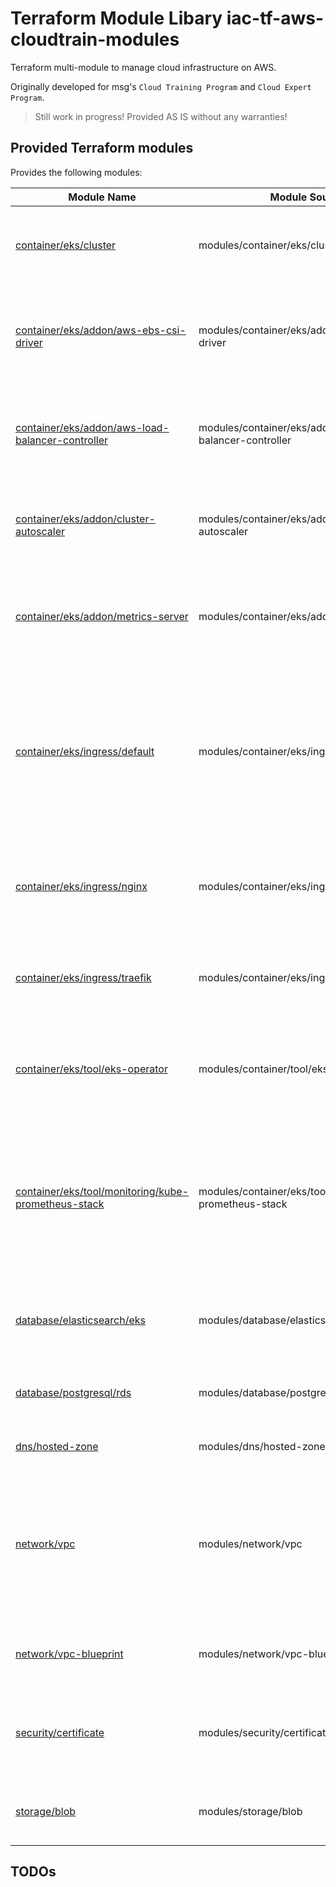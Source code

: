 # Terraform Module Libary iac-tf-aws-cloudtrain-modules

Terraform multi-module to manage cloud infrastructure on AWS.

Originally developed for msg's `Cloud Training Program` and `Cloud Expert Program`.

> Still work in progress! Provided AS IS without any warranties!

## Provided Terraform modules

Provides the following modules:

| Module Name                                                                                                            | Module Source                                                  | Description                                                                                                                                                        |
|------------------------------------------------------------------------------------------------------------------------|----------------------------------------------------------------|--------------------------------------------------------------------------------------------------------------------------------------------------------------------|
| [container/eks/cluster](modules/container/eks/cluster/README.md)                                                       | modules/container/eks/cluster                                  | Creates an AWS EKS cluster with EKS-managed node groups                                                                                                            | 
| [container/eks/addon/aws-ebs-csi-driver](modules/container/eks/addon/aws-ebs-csi-driver/README.md)                     | modules/container/eks/addon/aws-ebs-csi-driver                 | Installs the [Amazon EBS CSI driver as an Amazon EKS add-on](https://docs.aws.amazon.com/eks/latest/userguide/managing-ebs-csi.html) on any given AWS EKS cluster. | 
| [container/eks/addon/aws-load-balancer-controller](modules/container/eks/addon/aws-load-balancer-controller/README.md) | modules/container/eks/addon/aws-load-balancer-controller       | Installs the [AWS Load Balancer Controller](https://docs.aws.amazon.com/eks/latest/userguide/aws-load-balancer-controller.html) on any given AWS EKS cluster.      | 
| [container/eks/addon/cluster-autoscaler](modules/container/eks/addon/cluster-autoscaler/README.md)                     | modules/container/eks/addon/cluster-autoscaler                 | Installs the [Kubernetes Cluster Autoscaler](https://github.com/kubernetes/autoscaler/tree/master/cluster-autoscaler) on any given AWS EKS cluster.                | 
| [container/eks/addon/metrics-server](modules/container/eks/addon/metrics-server/README.md)                             | modules/container/eks/addon/metrics-server                     | Installs the [Kubernetes Metrics Server](https://github.com/kubernetes-sigs/metrics-server) on any given AWS EKS cluster.                                          | 
| [container/eks/ingress/default](modules/container/eks/ingress/default/README.md)                                       | modules/container/eks/ingress/default                          | Provisions an ingress controller on the given AWS EKS cluster plus an AWS Application Load Balancer forwarding traffic to the ingress controller.          | 
| [container/eks/ingress/nginx](modules/container/eks/ingress/nginx/README.md)                                           | modules/container/eks/ingress/nginx                            | Installs the [NGinX Ingress Controller](https://kubernetes.github.io/ingress-nginx/) on any given AWS EKS cluster.                                                 | 
| [container/eks/ingress/traefik](modules/container/eks/ingress/traefik/README.md)                                       | modules/container/eks/ingress/traefik                          | Installs the Traefik Ingress Controller on any given AWS EKS cluster.                                                                                              | 
| [container/eks/tool/eks-operator](modules/container/eks/tool/eks-operator/README.md)                                   | modules/container/tool/eks-operator                          | Provisions the [Elastic Cloud Kubernetes Operator](https://www.elastic.co/guide/en/cloud-on-k8s/current/k8s-overview.html) on the given EKS cluster. | 
| [container/eks/tool/monitoring/kube-prometheus-stack](modulescontainer/eks/tool/monitoring/kube-prometheus-stack/README.md)   | modules/container/eks/tool/monitoring/kube-prometheus-stack                          | deploys a cluster monitoring stack based on Prometheus Operator using the upstream [kube-prometheus-stack](https://github.com/prometheus-community/helm-charts/tree/main/charts/kube-prometheus-stack) Helm chart. | 
| [database/elasticsearch/eks](modules/database/elasticsearch/eks/README.md)                                             | modules/database/elasticsearch/eks                             | Provision an Elasticsearch cluster on any given AWS EKS cluster.                                                                                                   | 
| [database/postgresql/rds](modules/database/postgresql/rds/README.md)                                                   | modules/database/postgresql/rds                                | Provisions a PostgreSQL instance managed by AWS RDS.                                                                                                               | 
| [dns/hosted-zone](modules/dns/hosted-zone/README.md)                                                                   | modules/dns/hosted-zone                                        | Sets up a Route53 hosted zone.                                                                                                                                     | 
| [network/vpc](modules/network/vpc/README.md)                                                                           | modules/network/vpc                                            | Creates a VPC spanning the given number of availability zones with the given stack of subnets per availability zone.                                               | 
| [network/vpc-blueprint](modules/network/vpc-blueprint/README.md)                                                       | modules/network/vpc-blueprint                                  | Creates a reference VPC based on a VPC blueprint.                                                                                                                  | 
| [security/certificate](modules/security/certificate/README.md)                                                         | modules/security/certificate                                   | Creates a TLS certificate managed by AWS Certificate Manager.                                                                                                      | 
| [storage/blob](modules/storage/blob/README.md)                                                                         | modules/storage/blob                                           | Creates a S3 bucket supposed to be used for blob storage.                                                                                                          | 

## TODOs

